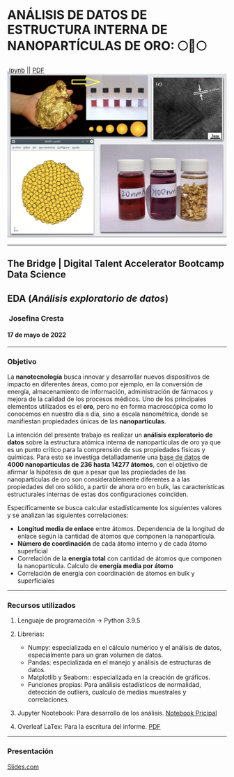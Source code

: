 # ANÁLISIS DE DATOS DE ESTRUCTURA INTERNA DE NANOPARTÍCULAS DE ORO: 🌕🌟🌕
[.ipynb](https://github.com/JosefinaCresta/EDA_NanoparticulasAu_TBDS/blob/master/src/EDA.ipynb) || [PDF](https://github.com/JosefinaCresta/EDA_NanoparticulasAu_TBDS/blob/master/EDA_NanoparticulasAu_Memoria.pdf)
![imagen_intro](img/imagen_intro.png) 

---

## The Bridge | Digital Talent Accelerator Bootcamp Data Science

## EDA (*Análisis exploratorio de datos*)

###  Josefina Cresta

#### 17 de mayo de 2022

---

### Objetivo

La **nanotecnología** busca innovar y desarrollar nuevos dispositivos de impacto en diferentes áreas, como por ejemplo, en la conversión de energía, almacenamiento de información, administración de fármacos y mejora de la calidad de los procesos médicos. Uno de los principales elementos utilizados es el **oro**, pero no en forma macroscópica como lo conocemos en nuestro día a día, sino a escala nanométrica, donde se manifiestan propiedades únicas de las **nanopartículas**.

La intención del presente trabajo es realizar un **análisis exploratorio de datos** sobre la estructura atómica interna de nanopartículas de oro ya que es un punto crítico para la comprensión de sus propiedades físicas y químicas. Para esto se investiga detalladamente una [base de datos](https://data.csiro.au/collection/csiro:40669) de **4000 nanopartículas de 236 hasta 14277 átomos**, con el objetivo de afirmar la hipótesis de que a pesar que las propiedades de las nanopartículas de oro son considerablemente diferentes a a las propiedades del oro sólido, a partir de ahora oro en bulk, las características estructurales internas de estas dos configuraciones coinciden. 

Específicamente se busca calcular estadísticamente los siguientes valores y se analizan las siguientes correlaciones:
    
- **Longitud media de enlace** entre átomos. Dependencia de la longitud de enlace según la cantidad de átomos que componen la nanopartícula.
- **Número de coordinación** de cada  átomo interno y de cada átomo superficial
- Correlación de la  **energía total** con cantidad de átomos que componen la nanopartícula. Calculo de **energía media por átomo**
- Correlación de energía con coordinación de átomos en bulk y superficiales

---
### Recursos utilizados

1. Lenguaje de programación -> Python 3.9.5

2. Librerias:
     * Numpy: especializada en el cálculo numérico y el análisis de datos, especialmente para un gran volumen de datos.
     * Pandas: especializada en el manejo y análisis de estructuras de datos.
     * Matplotlib y Seaborn:: especializada en la creación de gráficos.
     * Funciones propias: Para análisis estadísticos de normalidad, detección de outliers, cualculo de medias muestrales y correlaciones.
3. Jupyter Nootebook: Para desarrollo de los análisis. [Notebook Pricipal](https://github.com/JosefinaCresta/EDA_NanoparticulasAu_TBDS/blob/master/src/EDA.ipynb)
4. Overleaf LaTex: Para la escritura del informe. [PDF](https://github.com/JosefinaCresta/EDA_NanoparticulasAu_TBDS/blob/master/EDA_NanoparticulasAu_Memoria.pdf)
---
### Presentación
[Slides.com]([https://slides.com/joficresta/copy-of-end](https://slides.com/joficresta/copy-of-end))
 
 
 
